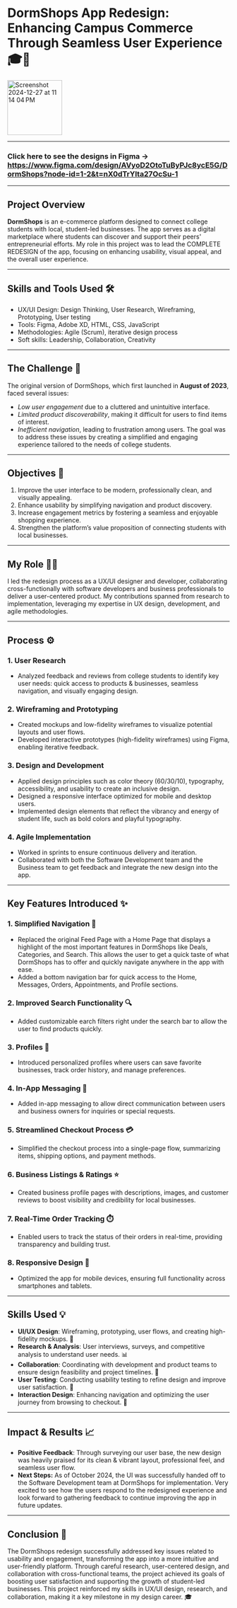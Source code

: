 # DormShops App Redesign: Enhancing Campus Commerce Through Seamless User Experience 🎓📱
<img width="124" alt="Screenshot 2024-12-27 at 11 14 04 PM" src="https://github.com/user-attachments/assets/c2516d0c-da12-47f2-80d3-f1363c2b5c7d" />

---
### Click here to see the designs in Figma -> https://www.figma.com/design/AVyoD2OtoTuByPJc8ycE5G/DormShops?node-id=1-2&t=nX0dTrYlta27OcSu-1

---

## Project Overview

**DormShops** is an e-commerce platform designed to connect college students with local, student-led businesses. The app serves as a digital marketplace where students can discover and support their peers' entrepreneurial efforts. My role in this project was to lead the COMPLETE REDESIGN of the app, focusing on enhancing usability, visual appeal, and the overall user experience.

---

## Skills and Tools Used 🛠️
- UX/UI Design: Design Thinking, User Research, Wireframing, Prototyping, User testing
- Tools: Figma, Adobe XD, HTML, CSS, JavaScript
- Methodologies: Agile (Scrum), iterative design process
- Soft skills: Leadership, Collaboration, Creativity 

---

## The Challenge 🧩

The original version of DormShops, which first launched in **August of 2023**, faced several issues:
- _Low user engagement_ due to a cluttered and unintuitive interface.
- _Limited product discoverability_, making it difficult for users to find items of interest.
- _Inefficient navigation_, leading to frustration among users.
The goal was to address these issues by creating a simplified and engaging experience tailored to the needs of college students.

---

## Objectives 🎯
1. Improve the user interface to be modern, professionally clean, and visually appealing.
2. Enhance usability by simplifying navigation and product discovery.
3. Increase engagement metrics by fostering a seamless and enjoyable shopping experience.
4. Strengthen the platform’s value proposition of connecting students with local businesses.

---

## My Role 👨‍💻

I led the redesign process as a UX/UI designer and developer, collaborating cross-functionally with software developers and business professionals to deliver a user-centered product. My contributions spanned from research to implementation, leveraging my expertise in UX design, development, and agile methodologies.

---

## Process ⚙️
### 1. User Research
- Analyzed feedback and reviews from college students to identify key user needs: quick access to products & businesses, seamless navigation, and visually engaging design.

### 2. Wireframing and Prototyping
- Created mockups and low-fidelity wireframes to visualize potential layouts and user flows.
- Developed interactive prototypes (high-fidelity wireframes) using Figma, enabling iterative feedback.
  
### 3. Design and Development
- Applied design principles such as color theory (60/30/10), typography, accessibility, and usability to create an inclusive design.
- Designed a responsive interface optimized for mobile and desktop users.
- Implemented design elements that reflect the vibrancy and energy of student life, such as bold colors and playful typography.
  
### 4. Agile Implementation
- Worked in sprints to ensure continuous delivery and iteration.
- Collaborated with both the Software Development team and the Business team to get feedback and integrate the new design into the app.


---
## Key Features Introduced ✨

### 1. **Simplified Navigation** 🧭
- Replaced the original Feed Page with a Home Page that displays a highlight of the most important features in DormShops like Deals, Categories, and Search. This allows the user to get a quick taste of what DormShops has to offer and quickly navigate anywhere in the app with ease.
- Added a bottom navigation bar for quick access to the Home, Messages, Orders, Appointments, and Profile sections.

### 2. **Improved Search Functionality** 🔍
- Added customizable earch filters right under the search bar to allow the user to find products quickly.

### 3. **Profiles** 👤
- Introduced personalized profiles where users can save favorite businesses, track order history, and manage preferences.

### 4. **In-App Messaging** 💬
- Added in-app messaging to allow direct communication between users and business owners for inquiries or special requests.

### 5. **Streamlined Checkout Process** 💳
- Simplified the checkout process into a single-page flow, summarizing items, shipping options, and payment methods.

### 6. **Business Listings & Ratings** ⭐
- Created business profile pages with descriptions, images, and customer reviews to boost visibility and credibility for local businesses.

### 7. **Real-Time Order Tracking** ⏱️
- Enabled users to track the status of their orders in real-time, providing transparency and building trust.

### 8. **Responsive Design** 📱
- Optimized the app for mobile devices, ensuring full functionality across smartphones and tablets.


---

## Skills Used 💡

- **UI/UX Design**: Wireframing, prototyping, user flows, and creating high-fidelity mockups. 🎨
- **Research & Analysis**: User interviews, surveys, and competitive analysis to understand user needs. 📊
- **Collaboration**: Coordinating with development and product teams to ensure design feasibility and project timelines. 🤝
- **User Testing**: Conducting usability testing to refine design and improve user satisfaction. 🧪
- **Interaction Design**: Enhancing navigation and optimizing the user journey from browsing to checkout. 🔄

---

## Impact & Results 📈

- **Positive Feedback**: Through surveying our user base, the new design was heavily praised for its clean & vibrant layout, professional feel, and seamless user flow.
- **Next Steps:** As of October 2024, the UI was successfully handed off to the Software Development team at DormShops for implementation. Very excited to see how the users respond to the redesigned experience and look forward to gathering feedback to continue improving the app in future updates.
---

## Conclusion 🏁

The DormShops redesign successfully addressed key issues related to usability and engagement, transforming the app into a more intuitive and user-friendly platform. Through careful research, user-centered design, and collaboration with cross-functional teams, the project achieved its goals of boosting user satisfaction and supporting the growth of student-led businesses. This project reinforced my skills in UX/UI design, research, and collaboration, making it a key milestone in my design career. 🎓


